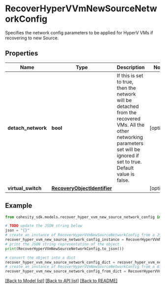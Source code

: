 # RecoverHyperVVmNewSourceNetworkConfig

Specifies the network config parameters to be applied for HyperV VMs if recovering to new Source.

## Properties

Name | Type | Description | Notes
------------ | ------------- | ------------- | -------------
**detach_network** | **bool** | If this is set to true, then the network will be detached from the recovered VMs. All the other networking parameters set will be ignored if set to true. Default value is false. | [optional] 
**virtual_switch** | [**RecoveryObjectIdentifier**](RecoveryObjectIdentifier.md) |  | [optional] 

## Example

```python
from cohesity_sdk.models.recover_hyper_vvm_new_source_network_config import RecoverHyperVVmNewSourceNetworkConfig

# TODO update the JSON string below
json = "{}"
# create an instance of RecoverHyperVVmNewSourceNetworkConfig from a JSON string
recover_hyper_vvm_new_source_network_config_instance = RecoverHyperVVmNewSourceNetworkConfig.from_json(json)
# print the JSON string representation of the object
print(RecoverHyperVVmNewSourceNetworkConfig.to_json())

# convert the object into a dict
recover_hyper_vvm_new_source_network_config_dict = recover_hyper_vvm_new_source_network_config_instance.to_dict()
# create an instance of RecoverHyperVVmNewSourceNetworkConfig from a dict
recover_hyper_vvm_new_source_network_config_from_dict = RecoverHyperVVmNewSourceNetworkConfig.from_dict(recover_hyper_vvm_new_source_network_config_dict)
```
[[Back to Model list]](../README.md#documentation-for-models) [[Back to API list]](../README.md#documentation-for-api-endpoints) [[Back to README]](../README.md)


